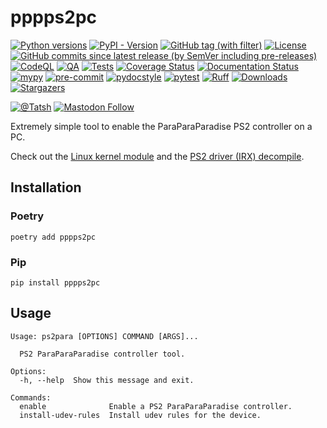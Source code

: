 # pppps2pc

[![Python versions](https://img.shields.io/pypi/pyversions/pppps2pc.svg?color=blue&logo=python&logoColor=white)](https://www.python.org/)
[![PyPI - Version](https://img.shields.io/pypi/v/pppps2pc)](https://pypi.org/project/pppps2pc/)
[![GitHub tag (with filter)](https://img.shields.io/github/v/tag/Tatsh/pppps2pc)](https://github.com/Tatsh/pppps2pc/tags)
[![License](https://img.shields.io/github/license/Tatsh/pppps2pc)](https://github.com/Tatsh/pppps2pc/blob/master/LICENSE.txt)
[![GitHub commits since latest release (by SemVer including pre-releases)](https://img.shields.io/github/commits-since/Tatsh/pppps2pc/v0.1.1/master)](https://github.com/Tatsh/pppps2pc/compare/v0.1.1...master)
[![CodeQL](https://github.com/Tatsh/pppps2pc/actions/workflows/codeql.yml/badge.svg)](https://github.com/Tatsh/pppps2pc/actions/workflows/codeql.yml)
[![QA](https://github.com/Tatsh/pppps2pc/actions/workflows/qa.yml/badge.svg)](https://github.com/Tatsh/pppps2pc/actions/workflows/qa.yml)
[![Tests](https://github.com/Tatsh/pppps2pc/actions/workflows/tests.yml/badge.svg)](https://github.com/Tatsh/pppps2pc/actions/workflows/tests.yml)
[![Coverage Status](https://coveralls.io/repos/github/Tatsh/pppps2pc/badge.svg?branch=master)](https://coveralls.io/github/Tatsh/pppps2pc?branch=master)
[![Documentation Status](https://readthedocs.org/projects/pppps2pc/badge/?version=latest)](https://pppps2pc.readthedocs.org/?badge=latest)
[![mypy](https://www.mypy-lang.org/static/mypy_badge.svg)](http://mypy-lang.org/)
[![pre-commit](https://img.shields.io/badge/pre--commit-enabled-brightgreen?logo=pre-commit&logoColor=white)](https://github.com/pre-commit/pre-commit)
[![pydocstyle](https://img.shields.io/badge/pydocstyle-enabled-AD4CD3)](http://www.pydocstyle.org/en/stable/)
[![pytest](https://img.shields.io/badge/pytest-zz?logo=Pytest&labelColor=black&color=black)](https://docs.pytest.org/en/stable/)
[![Ruff](https://img.shields.io/endpoint?url=https://raw.githubusercontent.com/astral-sh/ruff/main/assets/badge/v2.json)](https://github.com/astral-sh/ruff)
[![Downloads](https://static.pepy.tech/badge/pppps2pc/month)](https://pepy.tech/project/pppps2pc)
[![Stargazers](https://img.shields.io/github/stars/Tatsh/pppps2pc?logo=github&style=flat)](https://github.com/Tatsh/pppps2pc/stargazers)

[![@Tatsh](https://img.shields.io/badge/dynamic/json?url=https%3A%2F%2Fpublic.api.bsky.app%2Fxrpc%2Fapp.bsky.actor.getProfile%2F%3Factor%3Ddid%3Aplc%3Auq42idtvuccnmtl57nsucz72%26query%3D%24.followersCount%26style%3Dsocial%26logo%3Dbluesky%26label%3DFollow%2520%40Tatsh&query=%24.followersCount&style=social&logo=bluesky&label=Follow%20%40Tatsh)](https://bsky.app/profile/Tatsh.bsky.social)
[![Mastodon Follow](https://img.shields.io/mastodon/follow/109370961877277568?domain=hostux.social&style=social)](https://hostux.social/@Tatsh)

Extremely simple tool to enable the ParaParaParadise PS2 controller on a PC.

Check out the [Linux kernel module](https://github.com/Tatsh/pppps2pc/tree/master/kernel) and the
[PS2 driver (IRX) decompile](https://github.com/Tatsh/pppps2pc/tree/master/ps2-decompile).

## Installation

### Poetry

```shell
poetry add pppps2pc
```

### Pip

```shell
pip install pppps2pc
```

## Usage

```shell
Usage: ps2para [OPTIONS] COMMAND [ARGS]...

  PS2 ParaParaParadise controller tool.

Options:
  -h, --help  Show this message and exit.

Commands:
  enable              Enable a PS2 ParaParaParadise controller.
  install-udev-rules  Install udev rules for the device.
```
